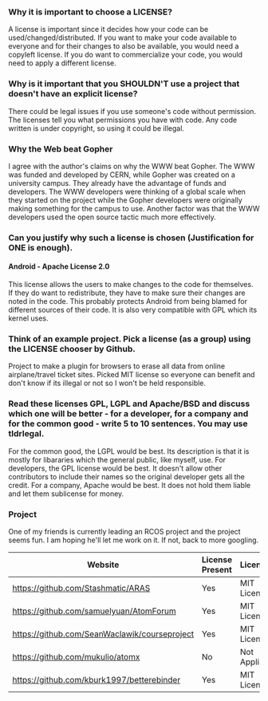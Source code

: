 ### Why it is important to choose a LICENSE?
A license is important since it decides how your code can be used/changed/distributed. If you want to make your code available to everyone 
and for their changes to also be available, you would need a copyleft license. If you do want to commercialize your code, you would need to
apply a different license.

### Why is it important that you SHOULDN'T use a project that doesn't have an explicit license?
There could be legal issues if you use someone's code without permission. The licenses tell you what permissions you have with code. Any code written is under copyright, so using it could be illegal.

### Why the Web beat Gopher
I agree with the author's claims on why the WWW beat Gopher. The WWW was funded and developed by CERN, while Gopher was created on a university campus. They already have the advantage of funds and developers. The WWW developers were thinking of a global scale when they started on the project while the Gopher developers were originally making something for the campus to use. Another factor was that the WWW developers used the open source tactic much more effectively.

### Can you justify why such a license is chosen (Justification for ONE is enough).
#### Android - Apache License 2.0
This license allows the users to make changes to the code for themselves. If they do want to redistribute, they have to make sure their changes are noted in the code. This probably protects Android from being blamed for different sources of their code. It is also very compatible with GPL which its kernel uses.

### Think of an example project. Pick a license (as a group) using the LICENSE chooser by Github.
Project to make a plugin for browsers to erase all data from online airplane/travel ticket sites. Picked MIT license so everyone can benefit and don't know if its illegal or not so I won't be held responsible.

### Read these licenses GPL, LGPL and Apache/BSD and discuss which one will be better - for a developer, for a company and for the common good - write 5 to 10 sentences. You may use tldrlegal.
For the common good, the LGPL would be best. Its description is that it is mostly for libararies which the general public, like myself, use. For developers, the GPL license would be best. It doesn't allow other contributors to include their names so the original developer gets all the credit. For a company, Apache would be best. It does not hold them liable and let them sublicense for money.

### Project
One of my friends is currently leading an RCOS project and the project seems fun. I am hoping he'll let me work on it. If not, back to more googling. 

Website | License Present | License
---------|:----------|:-------
https://github.com/Stashmatic/ARAS | Yes | MIT License
https://github.com/samuelyuan/AtomForum | Yes | MIT License
https://github.com/SeanWaclawik/courseproject | Yes | MIT License
https://github.com/mukulio/atomx | No | Not Applicable
https://github.com/kburk1997/betterebinder | Yes | MIT License
